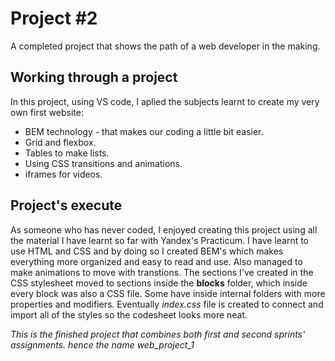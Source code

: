 # Project #2
A completed project that shows the path of a web developer in the making.


## Working through a project
In this project, using VS code, I aplied the subjects learnt to create my very own first website:
*  BEM technology - that makes our coding a little bit easier.
*  Grid and flexbox.
*  Tables to make lists.
*  Using CSS transitions and animations.
*  iframes for videos.

## Project's execute
As someone who has never coded, I enjoyed creating this project using all the material I have learnt so far with Yandex's Practicum.
I have learnt to use HTML and CSS and by doing so I created BEM's which makes everything more organized and easy to read and use.
Also managed to make animations to move with transtions.
The sections I've created in the CSS stylesheet moved to sections inside the **blocks** folder, which inside every block was also 
a CSS file. Some have inside internal folders with more properties and modifiers.
Eventually *index.css* file is created to connect and import all of the styles so the codesheet looks more neat. 

*This is the finished project that combines both first and second sprints' assignments. hence the name web_project_1*



